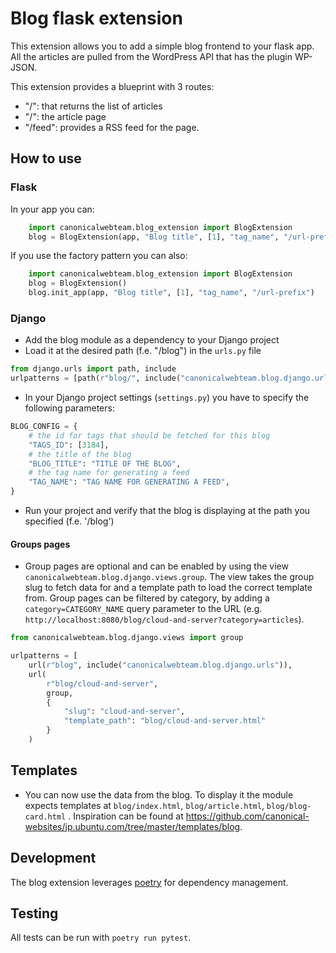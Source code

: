# Blog flask extension

This extension allows you to add a simple blog frontend to your flask app. All the articles
are pulled from the WordPress API that has the plugin WP-JSON.

This extension provides a blueprint with 3 routes:
- "/": that returns the list of articles
- "/<slug>": the article page
- "/feed": provides a RSS feed for the page.
## How to use

### Flask

In your app you can:

```python
    import canonicalwebteam.blog_extension import BlogExtension
    blog = BlogExtension(app, "Blog title", [1], "tag_name", "/url-prefix")
```
If you use the factory pattern you can also:
```python
    import canonicalwebteam.blog_extension import BlogExtension
    blog = BlogExtension()
    blog.init_app(app, "Blog title", [1], "tag_name", "/url-prefix")
```

### Django

- Add the blog module as a dependency to your Django project
- Load it at the desired path (f.e. "/blog") in the `urls.py` file
```python
from django.urls import path, include
urlpatterns = [path(r"blog/", include("canonicalwebteam.blog.django.urls"))]
```
- In your Django project settings (`settings.py`) you have to specify the following parameters:
```python
BLOG_CONFIG = {
    # the id for tags that should be fetched for this blog
    "TAGS_ID": [3184],
    # the title of the blog
    "BLOG_TITLE": "TITLE OF THE BLOG",
    # the tag name for generating a feed
    "TAG_NAME": "TAG NAME FOR GENERATING A FEED",
}
```
- Run your project and verify that the blog is displaying at the path you specified (f.e. '/blog')

#### Groups pages
- Group pages are optional and can be enabled by using the view `canonicalwebteam.blog.django.views.group`. The view takes the group slug to fetch data for and a template path to load the correct template from.
  Group pages can be filtered by category, by adding a `category=CATEGORY_NAME` query parameter to the URL (e.g. `http://localhost:8080/blog/cloud-and-server?category=articles`).
```python
from canonicalwebteam.blog.django.views import group

urlpatterns = [
    url(r"blog", include("canonicalwebteam.blog.django.urls")),
    url(
        r"blog/cloud-and-server",
        group,
        {
            "slug": "cloud-and-server",
            "template_path": "blog/cloud-and-server.html"
        }
    )
```

## Templates

- You can now use the data from the blog. To display it the module expects templates at `blog/index.html`, `blog/article.html`, `blog/blog-card.html` . Inspiration can be found at https://github.com/canonical-websites/jp.ubuntu.com/tree/master/templates/blog.

## Development
The blog extension leverages [poetry](https://poetry.eustace.io/) for dependency management.

## Testing
All tests can be run with `poetry run pytest`.

